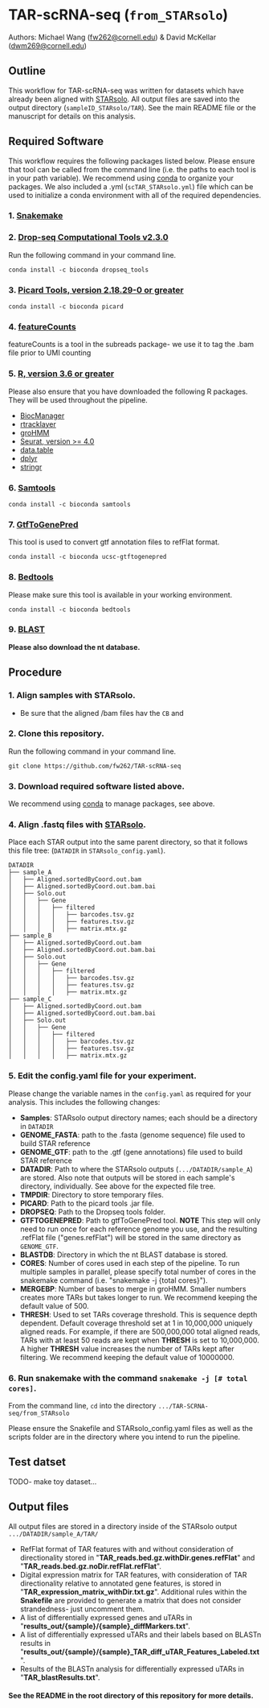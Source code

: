# TAR-scRNA-seq (`from_STARsolo`)
Authors: Michael Wang (fw262@cornell.edu) & David McKellar (dwm269@cornell.edu)

## Outline
This workflow for TAR-scRNA-seq was written for datasets which have already been aligned with [STARsolo](https://github.com/alexdobin/STAR/blob/master/docs/STARsolo.md). All output files are saved into the output directory (```sampleID_STARsolo/TAR```). See the main README file or the manuscript for details on this analysis.

## Required Software
This workflow requires the following packages listed below. Please ensure that tool can be called from the command line (i.e. the paths to each tool is in your path variable). We recommend using [conda](https://conda.io/projects/conda/en/latest/user-guide/install/index.html) to organize your packages. We also included a .yml (```scTAR_STARsolo.yml```) file which can be used to initialize a conda environment with all of the required dependencies.

### 1. [Snakemake](https://snakemake.readthedocs.io/en/stable/)

### 2. [Drop-seq Computational Tools v2.3.0](https://github.com/broadinstitute/Drop-seq/releases)

Run the following command in your command line.
```
conda install -c bioconda dropseq_tools
```
### 3. [Picard Tools, version 2.18.29-0 or greater](https://broadinstitute.github.io/picard/)
```
conda install -c bioconda picard
```

### 4. [featureCounts](https://www.rdocumentation.org/packages/Rsubread/versions/1.22.2/topics/featureCounts)

featureCounts is a tool in the subreads package- we use it to tag the .bam file prior to UMI counting

<!-- ### num. [umi_tools](https://umi-tools.readthedocs.io/en/latest/index.html)
```
conda install -c bioconda -c conda-forge umi_tools==1.1.2
```
```
pip install umi_tools
``` -->
### 5. [R, version 3.6 or greater](https://www.r-project.org/)

Please also ensure that you have downloaded the following R packages. They will be used throughout the pipeline.
- [BiocManager](https://cran.r-project.org/web/packages/BiocManager/vignettes/BiocManager.html)
- [rtracklayer](https://bioconductor.org/packages/release/bioc/html/rtracklayer.html)
- [groHMM](https://www.bioconductor.org/packages/release/bioc/html/groHMM.html)
- [Seurat, version >= 4.0](https://satijalab.org/seurat/install.html)
- [data.table](https://github.com/Rdatatable/data.table)
- [dplyr](https://www.r-project.org/nosvn/pandoc/dplyr.html)
- [stringr](https://cran.r-project.org/web/packages/stringr/readme/README.html)

### 6. [Samtools](http://www.htslib.org/)
```
conda install -c bioconda samtools
```
### 7. [GtfToGenePred](https://bioconda.github.io/recipes/ucsc-gtftogenepred/README.html)
This tool is used to convert gtf annotation files to refFlat format.
```
conda install -c bioconda ucsc-gtftogenepred
```
### 8. [Bedtools](https://bedtools.readthedocs.io/en/latest/content/installation.html)
Please make sure this tool is available in your working environment.
```
conda install -c bioconda bedtools
```
### 9. [BLAST](https://blast.ncbi.nlm.nih.gov/Blast.cgi?PAGE_TYPE=BlastDocs&DOC_TYPE=Download)

**Please also download the nt database.**

## Procedure

### 1. Align samples with STARsolo.
- Be sure that the aligned /bam files hav the `CB` and

### 2. Clone this repository.

Run the following command in your command line.
```
git clone https://github.com/fw262/TAR-scRNA-seq
```

### 3. Download required software listed above.

We recommend using [conda](https://docs.conda.io/projects/conda/en/latest/user-guide/install/index.html) to manage packages, see above.

### 4. Align .fastq files with [STARsolo](https://github.com/alexdobin/STAR/blob/master/docs/STARsolo.md).

Place each STAR output into the same parent directory, so that it follows this file tree: (`DATADIR` in `STARsolo_config.yaml`).
```
DATADIR
├── sample_A
│   ├── Aligned.sortedByCoord.out.bam
│   ├── Aligned.sortedByCoord.out.bam.bai
│   ├── Solo.out
│   │   ├── Gene
│   │   │   ├── filtered
│   │   │   │   ├── barcodes.tsv.gz
│   │   │   │   ├── features.tsv.gz
│   │   │   │   ├── matrix.mtx.gz
├── sample_B
│   ├── Aligned.sortedByCoord.out.bam
│   ├── Aligned.sortedByCoord.out.bam.bai
│   ├── Solo.out
│   │   ├── Gene
│   │   │   ├── filtered
│   │   │   │   ├── barcodes.tsv.gz
│   │   │   │   ├── features.tsv.gz
│   │   │   │   ├── matrix.mtx.gz
├── sample_C
│   ├── Aligned.sortedByCoord.out.bam
│   ├── Aligned.sortedByCoord.out.bam.bai
│   ├── Solo.out
│   │   ├── Gene
│   │   │   ├── filtered
│   │   │   │   ├── barcodes.tsv.gz
│   │   │   │   ├── features.tsv.gz
│   │   │   │   ├── matrix.mtx.gz
```

### 5. Edit the config.yaml file for your experiment.

Please change the variable names in the `config.yaml` as required for your analysis. This includes the following changes:
- **Samples**: STARsolo output directory names; each should be a directory in `DATADIR`
- **GENOME_FASTA**: path to the .fasta (genome sequence) file used to build STAR reference
- **GENOME_GTF**: path to the .gtf (gene annotations) file used to build STAR reference
- **DATADIR**: Path to where the STARsolo outputs (`.../DATADIR/sample_A`) are stored. Also note that outputs will be stored in each sample's directory, individually. See above for the expected file tree.
- **TMPDIR**: Directory to store temporary files.
- **PICARD**: Path to the picard tools .jar file.
- **DROPSEQ**: Path to the Dropseq tools folder.
- **GTFTOGENEPRED**: Path to gtfToGenePred tool. **NOTE** This step will only need to run once for each reference genome you use, and the resulting .refFlat file ("genes.refFlat") will be stored in the same directory as `GENOME_GTF`.
- **BLASTDB**: Directory in which the nt BLAST database is stored.
- **CORES**: Number of cores used in each step of the pipeline. To run multiple samples in parallel, please specify total number of cores in the snakemake command (i.e. "snakemake -j {total cores}").
- **MERGEBP**: Number of bases to merge in groHMM. Smaller numbers creates more TARs but takes longer to run. We recommend keeping the default value of 500.
- **THRESH**: Used to set TARs coverage threshold. This is sequence depth dependent. Default coverage threshold set at 1 in 10,000,000 uniquely aligned reads. For example, if there are 500,000,000 total aligned reads, TARs with at least 50 reads are kept when **THRESH** is set to 10,000,000. A higher **THRESH** value increases the number of TARs kept after filtering. We recommend keeping the default value of 10000000.

### 6. Run snakemake with the command ```snakemake -j [# total cores]```.

From the command line, `cd` into the directory ```.../TAR-SCRNA-seq/from_STARsolo```

Please ensure the Snakefile and STARsolo_config.yaml files as well as the scripts folder are in the directory where you intend to run the pipeline.

## Test datset
TODO- make toy dataset...

## Output files
All output files are stored in a directory inside of the STARsolo output  ```.../DATADIR/sample_A/TAR/```
- RefFlat format of TAR features with and without consideration of directionality stored in "**TAR_reads.bed.gz.withDir.genes.refFlat**" and "**TAR_reads.bed.gz.noDir.refFlat.refFlat**".
- Digital expression matrix for TAR features, with consideration of TAR directionality relative to annotated gene features, is stored in "**TAR_expression_matrix_withDir.txt.gz**". Additional rules within the **Snakefile** are provided to generate a matrix that does not consider strandedness- just uncomment them.
- A list of differentially expressed genes and uTARs in "**results_out/{sample}/{sample}\_diffMarkers.txt**".
- A list of differentially expressed uTARs and their labels based on BLASTn results in "**results_out/{sample}/{sample}\_TAR_diff_uTAR_Features_Labeled.txt**".
- Results of the BLASTn analysis for differentially expressed uTARs in "**TAR_blastResults.txt**".

#### See the README in the root directory of this repository for more details.
